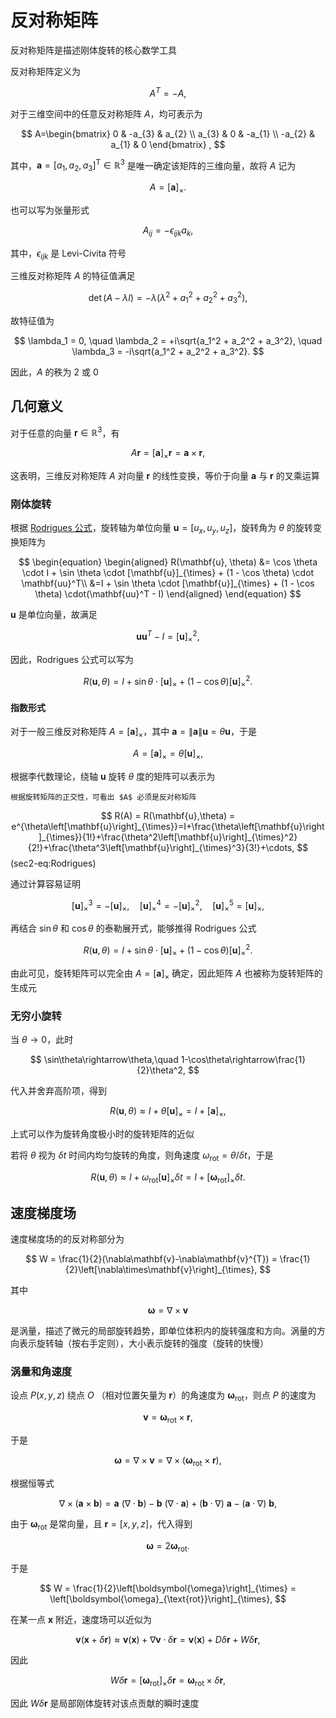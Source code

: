 # 反对称矩阵

<span class="gray-text">
反对称矩阵是描述刚体旋转的核心数学工具
</span>


反对称矩阵定义为

$$
A^{T} = -A,
$$

对于三维空间中的任意反对称矩阵 $A$，均可表示为

$$
A=\begin{bmatrix}
0 & -a_{3} & a_{2} \\
a_{3} & 0 &  -a_{1} \\
-a_{2} & a_{1} & 0
\end{bmatrix} ,
$$

其中，$\mathbf{a} = [a_1,\, a_2,\, a_3]^{\mathrm{T}} \in \mathbb{R}^3$ 是唯一确定该矩阵的三维向量，故将 $A$ 记为

$$
A = \left[\mathbf{a}\right]_{\times}.
$$

也可以写为张量形式

$$
A_{ij}=-\epsilon_{ijk}a_{k},
$$

其中，$\epsilon_{ijk}$ 是 Levi-Civita 符号

三维反对称矩阵 $A$ 的特征值满足

$$
\det(A - \lambda I) = -\lambda \left(\lambda^2 + a_1^2 + a_2^2 + a_3^2\right),
$$

故特征值为

$$
\lambda_1 = 0, \quad \lambda_2 = +i\sqrt{a_1^2 + a_2^2 + a_3^2}, \quad \lambda_3 = -i\sqrt{a_1^2 + a_2^2 + a_3^2}.
$$

因此，$A$ 的秩为 $2$ 或 $0$

## 几何意义

对于任意的向量 $\mathbf{r}\in\mathbb{R}^{3}$，有

$$
A\mathbf{r} = \left[\mathbf{a}\right]_{\times} \mathbf{r}= \mathbf{a}\times\mathbf{r},
$$

这表明，三维反对称矩阵 $A$ 对向量 $\mathbf{r}$ 的线性变换，等价于向量 $\mathbf{a}$ 与 $\mathbf{r}$ 的叉乘运算


### 刚体旋转

根据 [Rodrigues 公式](../chap1/sec1-OT.md)，旋转轴为单位向量 $\mathbf{u}=[u_{x},u_{y},u_{z}]$，旋转角为 $\theta$ 的旋转变换矩阵为

$$
\begin{equation}
\begin{aligned}
R(\mathbf{u}, \theta) &= \cos \theta \cdot I  + \sin \theta \cdot [\mathbf{u}]_{\times} + (1 - \cos \theta) \cdot \mathbf{uu}^T\\
&=I  + \sin \theta \cdot [\mathbf{u}]_{\times} + (1 - \cos \theta) \cdot(\mathbf{uu}^T - I)
\end{aligned}
\end{equation}
$$

$\mathbf{u}$ 是单位向量，故满足

$$
\mathbf{uu}^T - I  = [\mathbf{u}]_{\times}^{2},
$$

因此，Rodrigues 公式可以写为

$$
R(\mathbf{u}, \theta) =I  + \sin \theta \cdot [\mathbf{u}]_{\times} + (1-\cos\theta)[\mathbf{u}]_{\times}^{2}.
$$

#### 指数形式

对于一般三维反对称矩阵 $A = \left[\mathbf{a}\right]_{\times}$，其中 $\mathbf{a} = \|\mathbf{a}\|\mathbf{u}=\theta\mathbf{u}$，于是

$$
A = \left[\mathbf{a}\right]_{\times} = \theta\left[\mathbf{u}\right]_{\times},
$$

根据李代数理论，绕轴 $\mathbf{u}$ 旋转 $\theta$ 度的矩阵可以表示为

```{margin}
根据旋转矩阵的正交性，可看出 $A$ 必须是反对称矩阵 
```

$$
R(A) = R(\mathbf{u},\theta) = e^{\theta\left[\mathbf{u}\right]_{\times}}=I+\frac{\theta\left[\mathbf{u}\right]_{\times}}{1!}+\frac{\theta^2\left[\mathbf{u}\right]_{\times}^2}{2!}+\frac{\theta^3\left[\mathbf{u}\right]_{\times}^3}{3!}+\cdots,
$$ (sec2-eq:Rodrigues)

通过计算容易证明

$$
[\mathbf{u}]_{\times}^{3} = -[\mathbf{u}]_{\times},\quad [\mathbf{u}]_{\times}^{4} = -[\mathbf{u}]^{2}_{\times},\quad [\mathbf{u}]_{\times}^{5} = [\mathbf{u}]_{\times},
$$

再结合 $\sin\theta$ 和 $\cos\theta$ 的泰勒展开式，能够推得 Rodrigues 公式

$$
R(\mathbf{u}, \theta) =I  + \sin \theta \cdot [\mathbf{u}]_{\times} + (1-\cos\theta)[\mathbf{u}]_{\times}^{2}.
$$

由此可见，旋转矩阵可以完全由 $A = \left[\mathbf{a}\right]_{\times}$ 确定，因此矩阵 $A$ 也被称为旋转矩阵的生成元

### 无穷小旋转

当 $\theta\rightarrow0$，此时

$$
\sin\theta\rightarrow\theta,\quad 1-\cos\theta\rightarrow\frac{1}{2}\theta^2,
$$

代入并舍弃高阶项，得到

$$
R(\mathbf{u}, \theta)\approx I  + \theta [\mathbf{u}]_{\times} = I + [\mathbf{a}]_{\times},
$$

上式可以作为旋转角度极小时的旋转矩阵的近似

若将 $\theta$ 视为 $\delta t$ 时间内均匀旋转的角度，则角速度 $\omega_{\text{rot}} = \theta / \delta t$，于是

$$
R(\mathbf{u}, \theta)\approx I  + \omega_{\text{rot}} [\mathbf{u}]_{\times}\delta t = I  + [\boldsymbol{\omega}_{\text{rot}}]_{\times}\delta t.
$$

## 速度梯度场

速度梯度场的的反对称部分为

$$
W = \frac{1}{2}(\nabla\mathbf{v}-\nabla\mathbf{v}^{T}) = \frac{1}{2}\left[\nabla\times\mathbf{v}\right]_{\times},
$$

其中

$$\boldsymbol{\omega} = \nabla\times\mathbf{v}$$

是涡量，描述了微元的局部旋转趋势，即单位体积内的旋转强度和方向。涡量的方向表示旋转轴（按右手定则），大小表示旋转的强度（旋转的快慢）

### 涡量和角速度

设点 $P(x,y,z)$ 绕点 $O$ （相对位置矢量为 $\mathbf{r}$）的角速度为 $\boldsymbol{\omega}_{\text{rot}}$，则点 $P$ 的速度为

$$
\mathbf{v} = \boldsymbol{\omega}_{\text{rot}}\times\mathbf{r},
$$

于是

$$
\boldsymbol{\omega} = \nabla\times\mathbf{v} = \nabla\times(\boldsymbol{\omega}_{\text{rot}}\times\mathbf{r}),
$$

根据恒等式

$$
\nabla \times (\mathbf{a} \times \mathbf{b}) = \mathbf{a}\ (\nabla \cdot \mathbf{b}) - \mathbf{b}\ (\nabla \cdot \mathbf{a}) + (\mathbf{b} \cdot \nabla)\ \mathbf{a} - (\mathbf{a} \cdot \nabla)\ \mathbf{b},
$$

由于 $\boldsymbol{\omega}_{\text{rot}}$ 是常向量，且 $\mathbf{r} = [x,y,z]$，代入得到

$$
\boldsymbol{\omega} = 2\boldsymbol{\omega}_{\text{rot}}.
$$

于是

$$
W = \frac{1}{2}\left[\boldsymbol{\omega}\right]_{\times} = \left[\boldsymbol{\omega}_{\text{rot}}\right]_{\times},
$$

在某一点 $\mathbf{x}$ 附近，速度场可以近似为

$$
\mathbf{v}(\mathbf{x}+\delta\mathbf{r}) \approx \mathbf{v}(\mathbf{x})+\nabla\mathbf{v}\cdot\delta\mathbf{r} = \mathbf{v}(\mathbf{x})+D\delta\mathbf{r}+W\delta\mathbf{r},
$$

因此

$$
W\delta\mathbf{r} = \left[\boldsymbol{\omega}_{\text{rot}}\right]_{\times}\delta\mathbf{r} = \boldsymbol{\omega}_{\text{rot}}\times\delta\mathbf{r},
$$

因此 $W\delta\mathbf{r}$ 是局部刚体旋转对该点贡献的瞬时速度